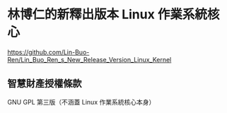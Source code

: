 # 林博仁的新釋出版本 Linux 作業系統核心
<https://github.com/Lin-Buo-Ren/Lin_Buo_Ren_s_New_Release_Version_Linux_Kernel>

## 智慧財產授權條款
GNU GPL 第三版（不涵蓋 Linux 作業系統核心本身）
